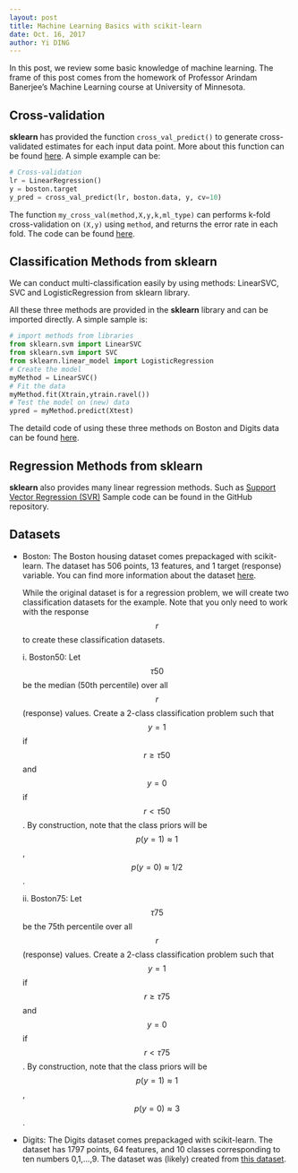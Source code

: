 ```yaml
---
layout: post
title: Machine Learning Basics with scikit-learn
date: Oct. 16, 2017
author: Yi DING
---
```


In this post, we review some basic knowledge of machine learning. The frame of this post comes from the homework of Professor Arindam Banerjee’s Machine Learning course at University of Minnesota.



## Cross-validation
**sklearn** has provided the function `cross_val_predict()` to generate cross-validated estimates for each input data point. More about this function can be found [here](http://scikit-learn.org/stable/modules/generated/sklearn.model_selection.cross_val_predict.html#sklearn.model_selection.cross_val_predict).
A simple example can be:
```python
# Cross-validation
lr = LinearRegression()
y = boston.target
y_pred = cross_val_predict(lr, boston.data, y, cv=10)
```

The function `my_cross_val(method,X,y,k,ml_type)` can performs k-fold cross-validation on `(X,y)` using `method`, and returns the error rate in each fold.
The code can be found [here](https://github.com/dymodi/Machine-Learning/blob/master/my_cross_val.py).



## Classification Methods from sklearn

We can conduct multi-classification easily by using methods: LinearSVC, SVC and LogisticRegression from sklearn library.

All these three methods are provided in the **sklearn** library and can be imported directly. A simple sample is:
```python
# import methods from libraries
from sklearn.svm import LinearSVC
from sklearn.svm import SVC
from sklearn.linear_model import LogisticRegression
# Create the model
myMethod = LinearSVC()
# Fit the data
myMethod.fit(Xtrain,ytrain.ravel())
# Test the model on (new) data
ypred = myMethod.predict(Xtest)
```
The detaild code of using these three methods on Boston and Digits data can be found [here](https://github.com/dymodi/machine_learning/blob/master/ml/my_cross_val.py).



## Regression Methods from sklearn

**sklearn** also provides many linear regression methods. Such as [Support Vector Regression (SVR)](http://scikit-learn.org/stable/auto_examples/svm/plot_svm_regression.html)
Sample code can be found in the GitHub repository.



## Datasets

- Boston: The Boston housing dataset comes prepackaged with scikit-learn. The dataset has 506 points, 13 features, and 1 target (response) variable. You can find more information about the dataset [here](https://archive.ics.uci.edu/ml/datasets/Housing). 

  While the original dataset is for a regression problem, we will create two classification datasets for the example. Note that you only need to work with the response $$r$$ to create these classification datasets.

  i. Boston50: Let $$\tau 50$$ be the median (50th percentile) over all $$r$$ (response) values. Create
  a 2-class classification problem such that $$y=1$$ if $$r≥\tau 50$$ and $$y=0$$ if $$r<\tau 50$$. By
  construction, note that the class priors will be $$p(y = 1) \approx 1$$ , $$p(y = 0) \approx 1/2$$.

  ii. Boston75: Let $$\tau75$$ be the 75th percentile over all $$r$$ (response) values. Create a 2-class
  classification problem such that $$y = 1$$ if $$r ≥ \tau 75$$ and $$y = 0$$ if $$r < \tau 75$$. By construction,
  note that the class priors will be $$p(y = 1)\approx 1$$, $$p(y = 0)\approx 3$$.

- Digits: The Digits dataset comes prepackaged with scikit-learn. The dataset has 1797 points, 64 features, and 10 classes corresponding to ten numbers 0,1,...,9. The dataset was (likely) created from [this dataset](http://archive.ics.uci.edu/ml/datasets/Pen-Based+Recognition+of+Handwritten+Digits). 